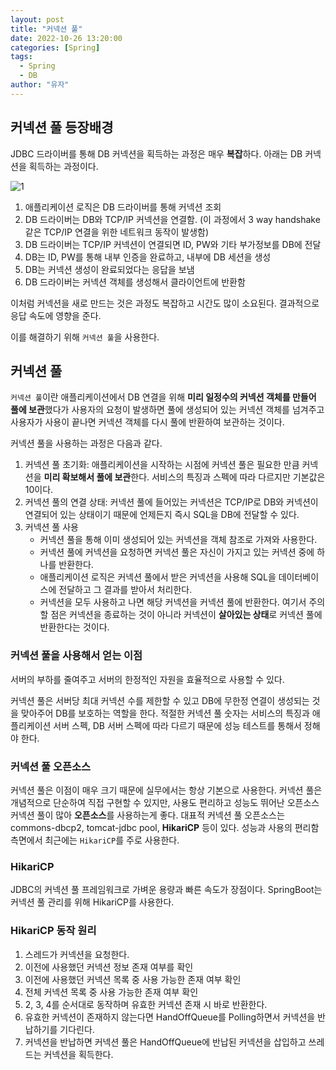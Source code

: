 ```yaml
---
layout: post
title: "커넥션 풀"
date: 2022-10-26 13:20:00
categories: [Spring]
tags:
  - Spring
  - DB
author: "유자"
---
```


## 커넥션 풀 등장배경

JDBC 드라이버를 통해 DB 커넥션을 획득하는 과정은 매우 **복잡**하다. 아래는 DB 커넥션을 획득하는 과정이다.

![1](https://user-images.githubusercontent.com/79130276/197933038-7a64057d-d8aa-466c-abc2-3ba16ce5e445.png)

1. 애플리케이션 로직은 DB 드라이버를 통해 커넥션 조회
2. DB 드라이버는 DB와 TCP/IP 커넥션을 연결함. (이 과정에서 3 way handshake 같은 TCP/IP 연결을 위한 네트워크 동작이 발생함)
3. DB 드라이버는 TCP/IP 커넥션이 연결되면 ID, PW와 기타 부가정보를 DB에 전달
4. DB는 ID, PW를 통해 내부 인증을 완료하고, 내부에 DB 세션을 생성
5. DB는 커넥션 생성이 완료되었다는 응답을 보냄
6. DB 드라이버는 커넥션 객체를 생성해서 클라이언트에 반환함

이처럼 커넥션을 새로 만드는 것은 과정도 복잡하고 시간도 많이 소요된다. 결과적으로 응답 속도에 영향을 준다.

이를 해결하기 위해 `커넥션 풀`을 사용한다.

## 커넥션 풀

`커넥션 풀`이란 애플리케이션에서 DB 연결을 위해 **미리 일정수의 커넥션 객체를 만들어 풀에 보관**했다가 사용자의 요청이 발생하면 풀에 생성되어 있는 커넥션 객체를 넘겨주고 사용자가 사용이 끝나면 커넥션 객체를 다시 풀에 반환하여 보관하는 것이다.

커넥션 풀을 사용하는 과정은 다음과 같다.

1. 커넥션 풀 초기화: 애플리케이션을 시작하는 시점에 커넥션 풀은 필요한 만큼 커넥션을 **미리 확보해서 풀에 보관**한다. 서비스의 특징과 스펙에 따라 다르지만 기본값은 10이다.
2. 커넥션 풀의 연결 상태: 커넥션 풀에 들어있는 커넥션은 TCP/IP로 DB와 커넥션이 연결되어 있는 상태이기 때문에 언제든지 즉시 SQL을 DB에 전달할 수 있다.
3. 커넥션 풀 사용
    - 커넥션 풀을 통해 이미 생성되어 있는 커넥션을 객체 참조로 가져와 사용한다.
    - 커넥션 풀에 커넥션을 요청하면 커넥션 풀은 자신이 가지고 있는 커넥션 중에 하나를 반환한다.
    - 애플리케이션 로직은 커넥션 풀에서 받은 커넥션을 사용해 SQL을 데이터베이스에 전달하고 그 결과를 받아서 처리한다.
    - 커넥션을 모두 사용하고 나면 해당 커넥션을 커넥션 풀에 반환한다. 여기서 주의할 점은 커넥션을 종료하는 것이 아니라 커넥션이 **살아있는 상태**로 커넥션 풀에 반환한다는 것이다.

### 커넥션 풀을 사용해서 얻는 이점

서버의 부하를 줄여주고 서버의 한정적인 자원을 효율적으로 사용할 수 있다.

커넥션 풀은 서버당 최대 커넥션 수를 제한할 수 있고 DB에 무한정 연결이 생성되는 것을 맞아주어 DB를 보호하는 역할을 한다. 적절한 커넥션 풀 숫자는 서비스의 특징과 애플리케이션 서버 스펙, DB 서버 스펙에 따라 다르기 때문에 성능 테스트를 통해서 정해야 한다.

### 커넥션 풀 오픈소스

커넥션 풀은 이점이 매우 크기 때문에 실무에서는 항상 기본으로 사용한다. 커넥션 풀은 개념적으로 단순하여 직접 구현할 수 있지만, 사용도 편리하고 성능도 뛰어난 오픈소스 커넥션 풀이 많아 **오픈소스**를 사용하는게 좋다. 대표적 커넥션 풀 오픈소스는 commons-dbcp2, tomcat-jdbc pool, **HikariCP** 등이 있다. 성능과 사용의 편리함 측면에서 최근에는 `HikariCP`를 주로 사용한다.

### HikariCP

JDBC의 커넥션 풀 프레임워크로 가벼운 용량과 빠른 속도가 장점이다. SpringBoot는 커넥션 풀 관리를 위해 HikariCP를 사용한다.

### HikariCP 동작 원리

1. 스레드가 커넥션을 요청한다.
2. 이전에 사용했던 커넥션 정보 존재 여부를 확인
3. 이전에 사용했던 커넥션 목록 중 사용 가능한 존재 여부 확인
4. 전체 커넥션 목록 중 사용 가능한 존재 여부 확인
5. 2, 3, 4를 순서대로 동작하며 유효한 커넥션 존재 시 바로 반환한다.
6. 유효한 커넥션이 존재하지 않는다면 HandOffQueue를 Polling하면서 커넥션을 반납하기를 기다린다.
7. 커넥션을 반납하면 커넥션 풀은 HandOffQueue에 반납된 커넥션을 삽입하고 쓰레드는 커넥션을 획득한다.